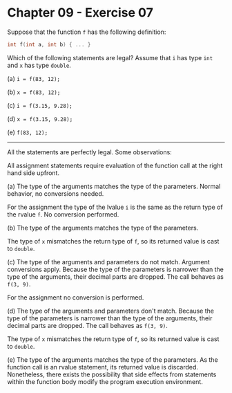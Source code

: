 # Chapter 09 - Exercise 07

Suppose that the function `f` has the following definition:

```C
int f(int a, int b) { ... }
```

Which of the following statements are legal? Assume that `i` has type `int` and
`x` has type `double`.

(a) `i = f(83, 12);`

(b) `x = f(83, 12);`

(c) `i = f(3.15, 9.28);`

(d) `x = f(3.15, 9.28);`

(e) `f(83, 12);`


---

All the statements are perfectly legal. Some observations:

All assignment statements require evaluation of the function call at the right
hand side upfront.

(a)
The type of the arguments matches the type of the parameters. Normal behavior,
no conversions needed.

For the assignment the type of the lvalue `i` is the same as the return type of
the rvalue `f`. No conversion performed. 

(b)
The type of the arguments matches the type of the parameters.

The type of `x` mismatches the return type of `f`, so its returned value is cast
to `double`.

(c)
The type of the arguments and parameters do not match.  Argument conversions
apply.  Because the type of the parameters is narrower than the type of the
arguments, their decimal parts are dropped.  The call behaves as `f(3, 9)`.

For the assignment no conversion is performed.

(d)
The type of the arguments and parameters don't match.  Because the type of the
parameters is narrower than the type of the arguments, their decimal parts are
dropped.  The call behaves as `f(3, 9)`.

The type of `x` mismatches the return type of `f`, so its returned value is cast
to `double`.

(e)
The type of the arguments matches the type of the parameters.  As the function
call is an rvalue statement, its returned value is discarded.  Nonetheless,
there exists the possibility that side effects from statements within the
function body modify the program execution environment.

